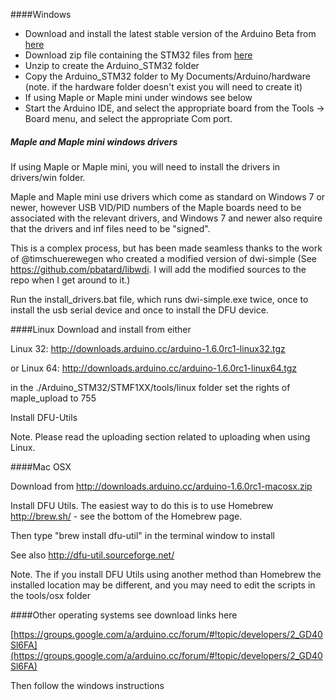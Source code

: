 ####Windows 

* Download and install the latest stable version of the Arduino Beta from [here](http://downloads.arduino.cc/arduino-1.6.0rc1-windows.exe)
* Download zip file containing the STM32 files from [here](https://github.com/rogerclarkmelbourne/Arduino_STM32/archive/master.zip)
* Unzip to create the Arduino_STM32 folder
* Copy the Arduino_STM32 folder to My Documents/Arduino/hardware (note. if the hardware folder doesn't exist you will need to create it)
* If using Maple or Maple mini under windows see below
* Start the Arduino IDE, and select the appropriate board from the Tools -> Board menu, and select the appropriate Com port.

##### Maple and Maple mini windows drivers

If using Maple or Maple mini, you will need to install the drivers in drivers/win folder.

Maple and Maple mini use drivers which come as standard on Windows 7 or newer, however USB VID/PID numbers of the Maple boards need to be associated with the relevant drivers, and Windows 7 and newer also require that the drivers and inf files need to be "signed". 

This is a complex process, but has been made seamless thanks to the work of @timschuerewegen who created a modified version of dwi-simple (See https://github.com/pbatard/libwdi. I will add the modified sources to the repo when I get around to it.)

Run the install_drivers.bat file, which runs dwi-simple.exe twice, once to install the usb serial device and once to install the DFU device. 

####Linux
Download and install from either

Linux 32:  http://downloads.arduino.cc/arduino-1.6.0rc1-linux32.tgz

or 
Linux 64: http://downloads.arduino.cc/arduino-1.6.0rc1-linux64.tgz 

in the ./Arduino_STM32/STMF1XX/tools/linux folder set the rights of maple_upload to 755 

Install DFU-Utils 

Note. Please read the uploading section related to uploading when using Linux.

####Mac OSX

Download from  http://downloads.arduino.cc/arduino-1.6.0rc1-macosx.zip 

Install DFU Utils. The easiest way to do this is to use Homebrew  http://brew.sh/ - see the bottom of the Homebrew page.

Then type "brew install dfu-util" in the terminal window to install

See also http://dfu-util.sourceforge.net/

Note. The if you install DFU Utils using another method than Homebrew the installed location may be different, and you may need to edit the scripts in the tools/osx folder


####Other operating systems see download links here

[https://groups.google.com/a/arduino.cc/forum/#!topic/developers/2_GD40Sl6FA](https://groups.google.com/a/arduino.cc/forum/#!topic/developers/2_GD40Sl6FA)

Then follow the windows instructions

